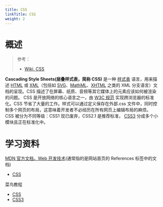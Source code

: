 ```yaml
---
title: CSS
linkTitle: CSS
weight: 2
---
```


# 概述

> 参考：
>
> - [Wiki, CSS](https://en.wikipedia.org/wiki/CSS)

**Cascading Style Sheets(层叠样式表，简称 CSS)** 是一种 [样式表](https://developer.mozilla.org/zh-CN/docs/Web/API/StyleSheet) 语言，用来描述 [HTML](https://developer.mozilla.org/zh-CN/docs/Web/HTML) 或 [XML](https://developer.mozilla.org/zh-CN/docs/Web/XML/XML_Introduction)（包括如 [SVG](https://developer.mozilla.org/zh-CN/docs/Web/SVG)、[MathML](https://developer.mozilla.org/zh-CN/docs/Web/MathML)、[XHTML](https://developer.mozilla.org/zh-CN/docs/Glossary/XHTML) 之类的 XML 分支语言）文档的呈现。CSS 描述了在屏幕、纸质、音频等其它媒体上的元素应该如何被渲染的问题。
CSS 是开放网络的核心语言之一，由 [W3C 规范](https://w3.org/Style/CSS/#specs) 实现跨浏览器的标准化。CSS 节省了大量的工作。样式可以通过定义保存在外部.css 文件中，同时控制多个网页的布局，这意味着开发者不必经历在所有网页上编辑布局的麻烦。CSS 被分为不同等级：CSS1 现已废弃，CSS2.1 是推荐标准， [CSS3](https://developer.mozilla.org/zh-CN/docs/CSS/CSS3) 分成多个小模块且正在标准化中。

# 学习资料

[MDN 官方文档，Web 开发技术](https://developer.mozilla.org/en-US/docs/Web)(通常指的是网站首页的 References 标签中的文档)

- [CSS](https://developer.mozilla.org/docs/Web/CSS)

菜鸟教程

- [CSS](https://www.runoob.com/css/css-tutorial.html)
- [CSS3](https://www.runoob.com/css3/css3-tutorial.html)
